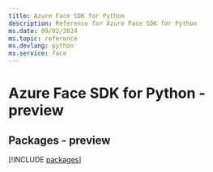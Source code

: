 ```yaml
---
title: Azure Face SDK for Python
description: Reference for Azure Face SDK for Python
ms.date: 09/02/2024
ms.topic: reference
ms.devlang: python
ms.service: face
---
```

# Azure Face SDK for Python - preview
## Packages - preview
[!INCLUDE [packages](face-index.md)]